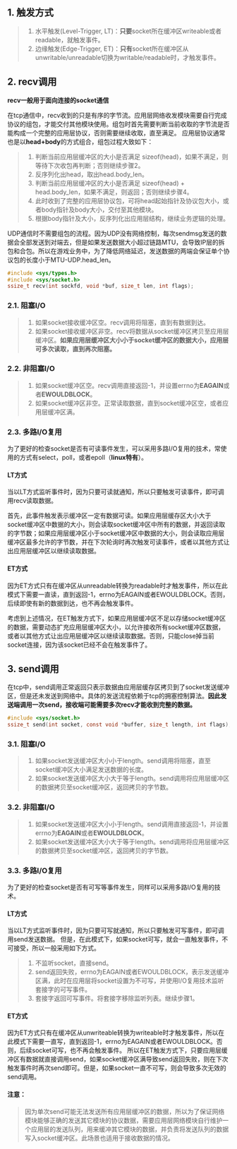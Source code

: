 ## 1. 触发方式
> 1. 水平触发(Level-Trigger, LT)：**只要**socket所在缓冲区writeable或者readable，就触发事件。
> 2. 边缘触发(Edge-Trigger, ET)：**只有**socket所在缓冲区从unwritable/unreadable切换为writable/readable时，才触发事件。

## 2. recv调用
**recv一般用于面向连接的socket通信**

在tcp通信中，recv收到的只是有序的字节流。应用层网络收发模块需要自行完成协议的组包，才能交付其他模块使用。组包时首先需要判断当前收取的字节流是否能构成一个完整的应用层协议，否则需要继续收取，直至满足。
应用层协议通常也是以**head+body**的方式组合，组包过程大致如下：
>1. 判断当前应用层缓冲区的大小是否满足 sizeof(head)，如果不满足，则等待下次收包再判断；否则继续步骤2。
>2. 反序列化出head，取出head.body_len。
>3. 判断当前应用层缓冲区的大小是否满足 sizeof(head) + head.body_len，如果不满足，则返回；否则继续步骤4。
>4. 此时收到了完整的应用层协议包，可将head起始指针及协议包大小，或者body指针及body大小，交付至其他模块。
>5. 根据body指针及大小，反序列化出应用层结构，继续业务逻辑的处理。

UDP通信时不需要组包的流程。因为UDP没有网络控制，每次sendmsg发送的数据会全部发送到对端去，但是如果发送数据大小超过链路MTU，会导致IP层的拆包和合包。所以在游戏业务中，为了降低网络延迟，发送数据的两端会保证单个协议包的长度小于MTU-UDP.head_len。
```c
#include <sys/types.h>
#include <sys/socket.h>
ssize_t recv(int sockfd, void *buf, size_t len, int flags);
```

### 2.1. 阻塞I/O
>1. 如果socket接收缓冲区空。recv调用将阻塞，直到有数据到达。
>2. 如果socket接收缓冲区非空。recv将数据从socket缓冲区拷贝至应用层缓冲区。**如果应用层缓冲区大小小于socket缓冲区的数据大小，应用层可多次读取，直到再次阻塞。**

### 2.2. 非阻塞I/O
>1. 如果socket缓冲区空。recv调用直接返回-1，并设置errno为**EAGAIN**或者**EWOULDBLOCK**。
>2. 如果socket缓冲区非空。正常读取数据，直到socket缓冲区空，或者应用层缓冲区满。

### 2.3. 多路I/O复用
为了更好的检查socket是否有可读事件发生，可以采用多路I/O复用的技术，常使用的方式有select，poll，或者epoll（**linux特有**）。

#### LT方式
当以LT方式监听事件时，因为只要可读就通知，所以只要触发可读事件，即可调用recv读取数据。

首先，此事件触发表示缓冲区一定有数据可读。如果应用层缓存区大小大于socket缓冲区中数据的大小，则会读取socket缓冲区中所有的数据，并返回读取的字节数；如果应用层缓冲区小于socket缓冲区中数据的大小，则会读取应用层缓冲区最多允许的字节数，并在下次轮询时再次触发可读事件，或者以其他方式让出应用层缓冲区以继续读取数据。

#### ET方式
因为ET方式只有在缓冲区从unreadable转换为readable时才触发事件，所以在此模式下需要一直读，直到返回-1，errno为EAGAIN或者EWOULDBLOCK。否则，后续即使有新的数据到达，也不再会触发事件。

考虑到上述情况，在ET触发方式下，如果应用层缓冲区不足以存储socket缓冲区的数据，需要动态扩充应用层缓冲区大小，以允许接收所有socket缓冲区数据，或者以其他方式让出应用层缓冲区以继续读取数据。否则，只能close掉当前socket连接，因为该socket已经不会在触发事件了。

## 3. send调用
在tcp中，send调用正常返回只表示数据由应用层缓存区拷贝到了socket发送缓冲区，但是还未发送到网络中。具体的发送流程依赖于tcp的拥塞控制算法。**因此发送端调用一次send，接收端可能需要多次recv才能收到完整的数据。**
```c
#include <sys/socket.h>
ssize_t send(int socket, const void *buffer, size_t length, int flags);
```

### 3.1. 阻塞I/O
>1. 如果socket发送缓冲区大小小于length。send调用将阻塞，直至socket缓冲区大小满足发送数据的长度。
>2. 如果socket发送缓冲区大小大于等于length。send调用将应用层缓冲区的数据拷贝至socket缓冲区，返回拷贝的字节数。

### 3.2. 非阻塞I/O
>1. 如果socket发送缓冲区大小小于length。send调用直接返回-1，并设置errno为**EAGAIN**或者**EWOULDBLOCK**。
>2. 如果socket发送缓冲区大小大于等于length。send调用将应用层缓冲区的数据拷贝至socket缓冲区，返回拷贝的字节数。

### 3.3. 多路I/O复用
为了更好的检查socket是否有可写等事件发生，同样可以采用多路I/O复用的技术。

#### LT方式
当以LT方式监听事件时，因为只要可写就通知，所以只要触发可写事件，即可调用send发送数据。
但是，在此模式下，如果socket可写，就会一直触发事件，不可接受，所以一般采用如下方式。
>1. 不监听socket，直接send。
>2. send返回失败，errno为EAGAIN或者EWOULDBLOCK，表示发送缓冲区满，此时在应用层将socket设置为不可写，并使用I/O复用技术监听套接字的可写事件。
>3. 套接字返回可写事件。将套接字移除监听列表。继续步骤1。

#### ET方式
因为ET方式只有在缓冲区从unwriteable转换为writeable时才触发事件，所以在此模式下需要一直写，直到返回-1，errno为EAGAIN或者EWOULDBLOCK。否则，后续socket可写，也不再会触发事件。
所以在ET触发方式下，只要应用层缓冲区有数据就直接调用send，如果socket缓冲区满导致send返回失败，则在下次触发事件时再次send即可。但是，如果socket一直不可写，则会导致多次无效的send调用。

#### 注意：
>因为单次send可能无法发送所有应用层缓冲区的数据，所以为了保证网络模块能够正确的发送其它模块的协议数据，需要应用层网络模块自行维护一个应用层的发送队列，用来缓冲其它模块的数据，并负责将发送队列的数据写入socket缓冲区。此场景也适用于接收数据的情况。
